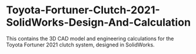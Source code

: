 # Toyota-Fortuner-Clutch-2021-SolidWorks-Design-And-Calculation
This contains the 3D CAD model and engineering calculations for the Toyota Fortuner 2021 clutch system, designed in SolidWorks.
